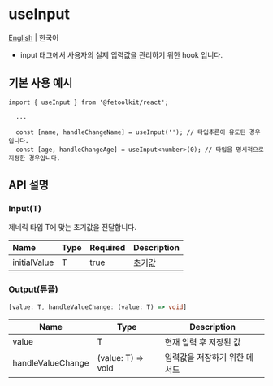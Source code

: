 # useInput

[English](../en/hook_useinput.md) | 한국어

- input 태그에서 사용자의 실제 입력값을 관리하기 위한 hook 입니다.

## 기본 사용 예시

```tsx
import { useInput } from '@fetoolkit/react';

  ...

  const [name, handleChangeName] = useInput(''); // 타입추론이 유도된 경우입니다.
  const [age, handleChangeAge] = useInput<number>(0); // 타입을 명시적으로 지정한 경우입니다.
```

## API 설명

### Input(T)

제네릭 타입 T에 맞는 초기값을 전달합니다.

| Name         | Type | Required | Description |
| :----------- | :--- | :------- | :---------- |
| initialValue | T    | true     | 초기값      |

### Output(튜플)

```typescript
[value: T, handleValueChange: (value: T) => void]
```

| Name              | Type               | Description                   |
| ----------------- | ------------------ | ----------------------------- |
| value             | T                  | 현재 입력 후 저장된 값        |
| handleValueChange | (value: T) => void | 입력값을 저장하기 위한 메서드 |
